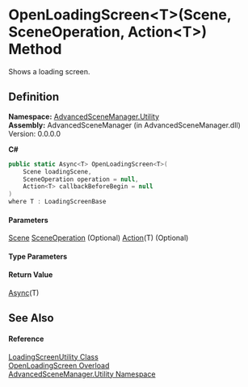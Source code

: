 # OpenLoadingScreen\<T>(Scene, SceneOperation, Action\<T>) Method

Shows a loading screen.

## Definition

**Namespace:** [AdvancedSceneManager.Utility](N_AdvancedSceneManager_Utility.md)\
**Assembly:** AdvancedSceneManager (in AdvancedSceneManager.dll) Version: 0.0.0.0

**C#**

```c#
public static Async<T> OpenLoadingScreen<T>(
	Scene loadingScene,
	SceneOperation operation = null,
	Action<T> callbackBeforeBegin = null
)
where T : LoadingScreenBase

```

#### Parameters

&#x20; [Scene](T_AdvancedSceneManager_Models_Scene.md)   [SceneOperation](T_AdvancedSceneManager_Core_SceneOperation.md)  (Optional)   [Action](https://learn.microsoft.com/dotnet/api/system.action-1)(T)  (Optional)&#x20;

#### Type Parameters

#### Return Value

[Async](T_AdvancedSceneManager_Utility_Async_1.md)(T)

## See Also

#### Reference

[LoadingScreenUtility Class](T_AdvancedSceneManager_Utility_LoadingScreenUtility.md)\
[OpenLoadingScreen Overload](Overload_AdvancedSceneManager_Utility_LoadingScreenUtility_OpenLoadingScreen.md)\
[AdvancedSceneManager.Utility Namespace](N_AdvancedSceneManager_Utility.md)
